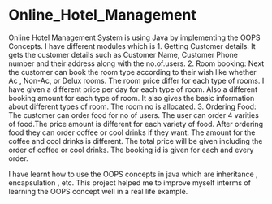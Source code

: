 # Online_Hotel_Management

Online Hotel Management System is using Java by implementing the OOPS Concepts. I have different modules which is 
     1. Getting Customer details:
                 It gets the customer details such as Customer Name, Customer Phone number and their address along with the no.of.users.
     2. Room booking:
                 Next the customer can book the room type according to their wish like whether Ac , Non-Ac, or Delux rooms. The room price differ for each type of rooms. I have given a different price per day for each type of room. Also a  different booking amount for  each type of room. It also gives the basic information about  different types of room. The room no is allocated.
     3. Ordering Food:
                 The customer can order food for no of users. The user can order 4 varities of food.The price amount is different for each variety of food. After ordering food they can order coffee or cool drinks if they want. The amount for the coffee and cool drinks is different. The total price will be given including the order of coffee or cool drinks. The booking id is given for each and every order.
              
              
 I have learnt how to use the OOPS concepts in java which are inheritance , encapsulation , etc. This project helped me to improve myself interms of learning the  OOPS concept well in a real life example. 
  
       
